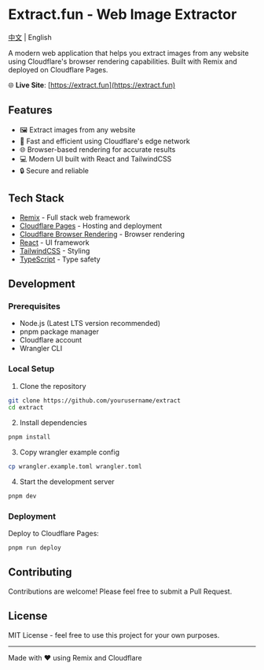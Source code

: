 # Extract.fun - Web Image Extractor

[中文](./README.md) | English

A modern web application that helps you extract images from any website using Cloudflare's browser rendering capabilities. Built with Remix and deployed on Cloudflare Pages.

🌐 **Live Site**: [https://extract.fun](https://extract.fun)

## Features

- 🖼️ Extract images from any website
- 🚀 Fast and efficient using Cloudflare's edge network
- 🌐 Browser-based rendering for accurate results
- 💻 Modern UI built with React and TailwindCSS
- 🔒 Secure and reliable

## Tech Stack

- [Remix](https://remix.run/) - Full stack web framework
- [Cloudflare Pages](https://pages.cloudflare.com/) - Hosting and deployment
- [Cloudflare Browser Rendering](https://developers.cloudflare.com/browser-rendering/) - Browser rendering
- [React](https://reactjs.org/) - UI framework
- [TailwindCSS](https://tailwindcss.com/) - Styling
- [TypeScript](https://www.typescriptlang.org/) - Type safety

## Development

### Prerequisites

- Node.js (Latest LTS version recommended)
- pnpm package manager
- Cloudflare account
- Wrangler CLI

### Local Setup

1. Clone the repository
```bash
git clone https://github.com/yourusername/extract
cd extract
```

2. Install dependencies
```bash
pnpm install
```

3. Copy wrangler example config
```bash
cp wrangler.example.toml wrangler.toml
```

4. Start the development server
```bash
pnpm dev
```

### Deployment

Deploy to Cloudflare Pages:

```bash
pnpm run deploy
```

## Contributing

Contributions are welcome! Please feel free to submit a Pull Request.

## License

MIT License - feel free to use this project for your own purposes.

---

Made with ❤️ using Remix and Cloudflare
